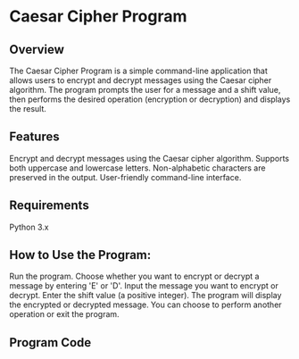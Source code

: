 # Caesar Cipher Program


## Overview

The Caesar Cipher Program is a simple command-line application that allows users to encrypt and decrypt messages using the Caesar cipher algorithm. The program prompts the user for a message and a shift value, then performs the desired operation (encryption or decryption) and displays the result.

## Features

Encrypt and decrypt messages using the Caesar cipher algorithm.
Supports both uppercase and lowercase letters.
Non-alphabetic characters are preserved in the output.
User-friendly command-line interface.


## Requirements
Python 3.x

## How to Use the Program:

Run the program.
Choose whether you want to encrypt or decrypt a message by entering 'E' or 'D'.
Input the message you want to encrypt or decrypt.
Enter the shift value (a positive integer).
The program will display the encrypted or decrypted message.
You can choose to perform another operation or exit the program.

## Program Code





  

    
